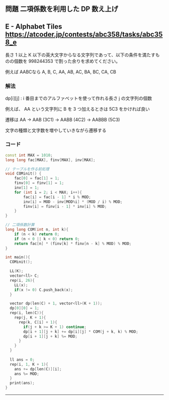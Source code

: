 ## 問題 二項係数を利用した DP 数え上げ
E - Alphabet Tiles
https://atcoder.jp/contests/abc358/tasks/abc358_e
---
長さ 1 以上 K 以下の英大文字からなる文字列であって、以下の条件を満たすものの個数を 998244353 で割った余りを求めてください。

例えば AABCなら
A, B, C, AA, AB, AC, BA, BC, CA, CB

### 解法
dp[i][j] : i 番目までのアルファベットを使って作れる長さ j の文字列の個数

例えば、
AA という文字列に B を 3 つ加えるときは 5C3 をかければ良い

遷移は
AA -> AAB (3C1)
   -> AABB (4C2)
   -> AABBB (5C3)

文字の種類と文字数を増やしていきながら遷移する

### コード
```cpp
const int MAX = 1010;
long long fac[MAX], finv[MAX], inv[MAX];

// テーブルを作る前処理
void COMinit() {
    fac[0] = fac[1] = 1;
    finv[0] = finv[1] = 1;
    inv[1] = 1;
    for (int i = 2; i < MAX; i++){
        fac[i] = fac[i - 1] * i % MOD;
        inv[i] = MOD - inv[MOD%i] * (MOD / i) % MOD;
        finv[i] = finv[i - 1] * inv[i] % MOD;
    }
}

// 二項係数計算
long long COM(int n, int k){
    if (n < k) return 0;
    if (n < 0 || k < 0) return 0;
    return fac[n] * (finv[k] * finv[n - k] % MOD) % MOD;
}

int main(){
  COMinit();

  LL(K);
  vector<ll> C;
  rep(i, 26){
    LL(x);
    if(x != 0) C.push_back(x);
  }

  vector dp(len(C) + 1, vector<ll>(K + 1));
  dp[0][0] = 1;
  rep(i, len(C)){
    rep(j, K + 1){
      rep(k, C[i] + 1){
        if(j + k >= K + 1) continue;
        dp[i + 1][j + k] += dp[i][j] * COM(j + k, k) % MOD;
        dp[i + 1][j + k] %= MOD;
      }
    }
  }
  
  ll ans = 0;
  rep(i, 1, K + 1){
    ans += dp[len(C)][i];
    ans %= MOD;
  }
  print(ans);
}
```


***